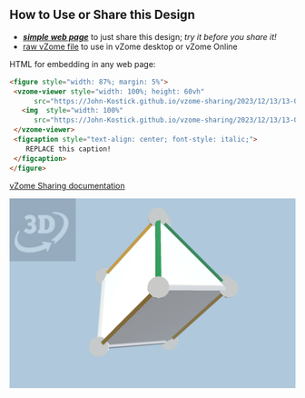 
## How to Use or Share this Design

 - [***simple web page***](<https://John-Kostick.github.io/vzome-sharing/2023/12/13/13-08-14-J26-Gyrobifastigium-Polygon12/>) to just share this design; *try it before you share it!*
 - [raw vZome file](<https://raw.githubusercontent.com/John-Kostick/vzome-sharing/main/2023/12/13/13-08-14-J26-Gyrobifastigium-Polygon12/J26-Gyrobifastigium-Polygon12.vZome>) to use in vZome desktop or vZome Online
 
 HTML for embedding in any web page:
 ```html
<figure style="width: 87%; margin: 5%">
  <vzome-viewer style="width: 100%; height: 60vh"
       src="https://John-Kostick.github.io/vzome-sharing/2023/12/13/13-08-14-J26-Gyrobifastigium-Polygon12/J26-Gyrobifastigium-Polygon12.vZome" >
    <img  style="width: 100%"
       src="https://John-Kostick.github.io/vzome-sharing/2023/12/13/13-08-14-J26-Gyrobifastigium-Polygon12/J26-Gyrobifastigium-Polygon12.png" >
  </vzome-viewer>
  <figcaption style="text-align: center; font-style: italic;">
     REPLACE this caption!
  </figcaption>
</figure>
 ```

[vZome Sharing documentation](https://vzome.github.io/vzome/sharing.html#how-it-works)

![Image](<J26-Gyrobifastigium-Polygon12.png>)


